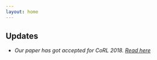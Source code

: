 ```yaml
---
layout: home
---
```


## Updates

* *Our paper has got accepted for CoRL 2018. [Read here](https://arxiv.org/pdf/1806.09351.pdf)*
